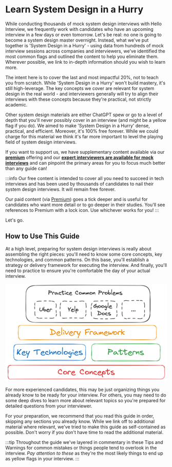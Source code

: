 # Learn System Design in a Hurry

While conducting thousands of mock system design interviews with Hello Interview, we frequently work with candidates who have an upcoming interview in a few days or even tomorrow. Let's be real: no one is going to become a system design master overnight. Instead, what we've put together is 'System Design in a Hurry' - using data from hundreds of mock interview sessions across companies and interviewers, we've identified the most common flags and outlined the content to help you eliminate them. Wherever possible, we link to in-depth information should you wish to learn more.

The intent here is to cover the last and most impactful 20%, not to teach you from scratch. While 'System Design in a Hurry' won't build mastery, it's still high-leverage. The key concepts we cover are relevant for system design in the real world - and interviewers generally will try to align their interviews with these concepts because they're practical, not strictly academic.

Other system design materials are either ChatGPT spew or go to a level of depth that you'll never possibly cover in an interview (and might be a yellow flag if you do). We aimed to make 'System Design in a Hurry' dense, practical, and efficient. Moreover, it's 100% free forever. While we could charge for this material we think it's far more important to level the playing field of system design interviews.

If you want to support us, we have supplementary content available via our [**premium**](https://www.hellointerview.com/premium) offering and our [**expert interviewers are available for mock interviews**](https://www.hellointerview.com/mock/schedule) and can pinpoint the primary areas for you to focus much better than any guide can!

:::info
Our free content is intended to cover all you need to succeed in tech interviews and has been used by thousands of candidates to nail their system design interviews. It will remain free forever.

Our paid content (via [Premium](https://www.hellointerview.com/premium)) goes a tick deeper and is useful for candidates who want more detail or to go deeper in their studies. You'll see references to Premium with a lock icon. Use whichever works for you!
:::

Let's go.

## How to Use This Guide
At a high level, preparing for system design interviews is really about assembling the right pieces: you'll need to know some core concepts, key technologies, and common patterns. On this base, you'll establish a strategy or delivery framework for executing the interview. And finally, you'll need to practice to ensure you're comfortable the day of your actual interview.

![Overall Structure](01-overall-structure.png)

For more experienced candidates, this may be just organizing things you already know to be ready for your interview. For others, you may need to do some deep dives to learn more about relevant topics so you're prepared for detailed questions from your interviewer.

For your preparation, we recommend that you read this guide in order, skipping any sections you already know. While we link off to additional material where relevant, we've tried to make this guide as self-contained as possible. Don't worry if you don't have time to read the additional material.

:::tip
Throughout the guide we've layered in commentary in these Tips and Warnings for common mistakes or things people tend to overlook in the interview. _Pay attention to these_ as they're the most likely things to end up as yellow flags in your interview.
:::


